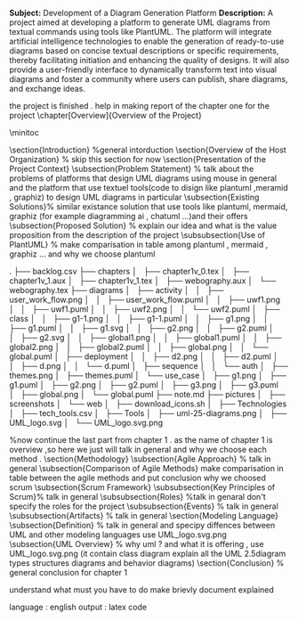 **Subject:** Development of a Diagram Generation Platform
**Description:** A project aimed at developing a platform to generate UML diagrams from textual commands using tools like PlantUML. The platform will integrate artificial intelligence technologies to enable the generation of ready-to-use diagrams based on concise textual descriptions or specific requirements, thereby facilitating initiation and enhancing the quality of designs. It will also provide a user-friendly interface to dynamically transform text into visual diagrams and foster a community where users can publish, share diagrams, and exchange ideas.

the project is finished . 
help in making report of the chapter one for the project 
\chapter[Overview]{Overview of the Project}

\minitoc

\section{Introduction} %general intorduction
\section{Overview of the Host Organization} % skip this section for now
\section{Presentation of the Project Context}
\subsection{Problem Statement} % talk about the problems of platforms that design UML diagrams using mouse in general and the platform that use textuel tools(code to disign like plantuml ,meramid , graphiz) to design UML diagrams in particular
\subsection{Existing Solutions}% similar existance solution that use tools like plantuml, mermaid, graphiz (for example diagramming ai , chatuml ...)and their offers 
\subsection{Proposed Solution} % explain our idea and what is the value proposition from the description of the project
\subsubsection{Use of PlantUML} % make comparisation in table among plantuml , mermaid , graphiz ... and why we choose plantuml





.
├── backlog.csv
├── chapters
│   ├── chapter1v_0.tex
│   ├── chapter1v_1.aux
│   ├── chapter1v_1.tex
│   ├── webography.aux
│   └── webography.tex
├── diagrams
│   ├── activity
│   │   ├── user_work_flow.png
│   │   ├── user_work_flow.puml
│   │   ├── uwf1.png
│   │   ├── uwf1.puml
│   │   ├── uwf2.png
│   │   └── uwf2.puml
│   ├── class
│   │   ├── g1-1.png
│   │   ├── g1-1.puml
│   │   ├── g1.png
│   │   ├── g1.puml
│   │   ├── g1.svg
│   │   ├── g2.png
│   │   ├── g2.puml
│   │   ├── g2.svg
│   │   ├── global1.png
│   │   ├── global1.puml
│   │   ├── global2.png
│   │   ├── global2.puml
│   │   ├── global.png
│   │   └── global.puml
│   ├── deployment
│   │   ├── d2.png
│   │   ├── d2.puml
│   │   ├── d.png
│   │   └── d.puml
│   ├── sequence
│   │   └── auth
│   ├── themes.png
│   ├── themes.puml
│   └── use_case
│       ├── g1.png
│       ├── g1.puml
│       ├── g2.png
│       ├── g2.puml
│       ├── g3.png
│       ├── g3.puml
│       ├── global.png
│       └── global.puml
├── note.md
├── pictures
│   ├── screenshots
│   └── web
│       ├── download_icons.sh
│       ├── Technologies
│       ├── tech_tools.csv
│       ├── Tools
│       ├── uml-25-diagrams.png
│       ├── UML_logo.svg
│       └── UML_logo.svg.png


%now continue the last part from chapter 1 . as the name of chapter 1 is overview ,so here we just will talk in general and why we choose each method .
\section{Methodology}
\subsection{Agile Approach} % talk in general
\subsection{Comparison of Agile Methods} make comparisation  in table between the agile methods and put conclusion why we choosed scrum 
\subsection{Scrum Framework}
\subsubsection{Key Principles of Scrum}% talk in general
\subsubsection{Roles} %talk in genaral don't specify the roles for the project 
\subsubsection{Events} % talk in general
\subsubsection{Artifacts} % talk in general
\section{Modeling Language} 
\subsection{Definition} % talk in general and specipy diffences between UML and other modeling languages use UML_logo.svg.png
\subsection{UML Overview} % why uml ? and what it is offering , use UML_logo.svg.png (it contain class diagram explain all the UML 2.5diagram types structures diagrams and behavior diagrams)
\section{Conclusion} % general conclusion for chapter 1

understand what must you have to do 
make brievly document explained 

language : english
 output : latex code